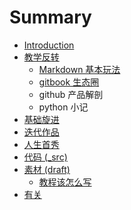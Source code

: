 # Summary

* [Introduction](README.md)
* [教学反转](0MOOC/README.md)
   * [Markdown 基本玩法](0MOOC/markdown_ji_ben_wan_fa.md)
   * [gitbook 生态圈](0MOOC/gitbook_sheng_tai_quan.md)
   * github 产品解剖
   * python 小记
* [基础旋进](1sTry/README.md)
* [迭代作品](2nDev/README.md)
* [人生首秀](3rDemo/README.md)
* [代码 (_src)](_src/README.md)
* [素材 (draft)](draft/README.md)
   * [教程该怎么写](draft/how2tutorial.md)
* [有关](ABOUT.md)

